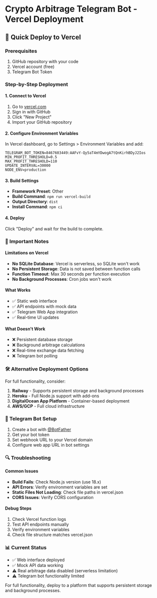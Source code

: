 # Crypto Arbitrage Telegram Bot - Vercel Deployment

## 🚀 Quick Deploy to Vercel

### Prerequisites
1. GitHub repository with your code
2. Vercel account (free)
3. Telegram Bot Token

### Step-by-Step Deployment

#### 1. Connect to Vercel
1. Go to [vercel.com](https://vercel.com)
2. Sign in with GitHub
3. Click "New Project"
4. Import your GitHub repository

#### 2. Configure Environment Variables
In Vercel dashboard, go to Settings > Environment Variables and add:

```
TELEGRAM_BOT_TOKEN=8467603449:AAFvY-Qy5aT4mYDwogA7tQnKirhBDyJ2Ios
MIN_PROFIT_THRESHOLD=0.5
MAX_PROFIT_THRESHOLD=110
UPDATE_INTERVAL=30000
NODE_ENV=production
```

#### 3. Build Settings
- **Framework Preset**: Other
- **Build Command**: `npm run vercel-build`
- **Output Directory**: `dist`
- **Install Command**: `npm ci`

#### 4. Deploy
Click "Deploy" and wait for the build to complete.

### 🔧 Important Notes

#### Limitations on Vercel
- **No SQLite Database**: Vercel is serverless, so SQLite won't work
- **No Persistent Storage**: Data is not saved between function calls
- **Function Timeout**: Max 30 seconds per function execution
- **No Background Processes**: Cron jobs won't work

#### What Works
- ✅ Static web interface
- ✅ API endpoints with mock data
- ✅ Telegram Web App integration
- ✅ Real-time UI updates

#### What Doesn't Work
- ❌ Persistent database storage
- ❌ Background arbitrage calculations
- ❌ Real-time exchange data fetching
- ❌ Telegram bot polling

### 🛠️ Alternative Deployment Options

For full functionality, consider:

1. **Railway** - Supports persistent storage and background processes
2. **Heroku** - Full Node.js support with add-ons
3. **DigitalOcean App Platform** - Container-based deployment
4. **AWS/GCP** - Full cloud infrastructure

### 📱 Telegram Bot Setup

1. Create a bot with [@BotFather](https://t.me/botfather)
2. Get your bot token
3. Set webhook URL to your Vercel domain
4. Configure web app URL in bot settings

### 🔍 Troubleshooting

#### Common Issues
- **Build Fails**: Check Node.js version (use 18.x)
- **API Errors**: Verify environment variables are set
- **Static Files Not Loading**: Check file paths in vercel.json
- **CORS Issues**: Verify CORS configuration

#### Debug Steps
1. Check Vercel function logs
2. Test API endpoints manually
3. Verify environment variables
4. Check file structure matches vercel.json

### 📊 Current Status
- ✅ Web interface deployed
- ✅ Mock API data working
- ⚠️ Real arbitrage data disabled (serverless limitation)
- ⚠️ Telegram bot functionality limited

For full functionality, deploy to a platform that supports persistent storage and background processes.


